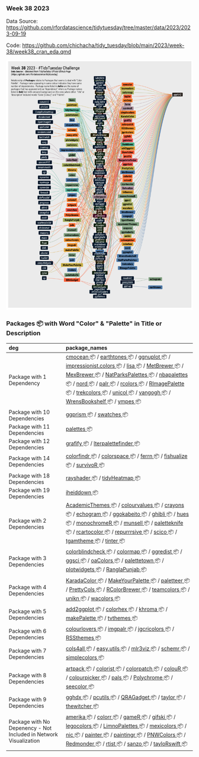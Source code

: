 ### Week 38 2023

Data Source: <https://github.com/rfordatascience/tidytuesday/tree/master/data/2023/2023-09-19>

Code: <https://github.com/chichacha/tidy_tuesday/blob/main/2023/week-38/week38_cran_eda.qmd>

![](https://github.com/chichacha/tidy_tuesday/blob/main/2023/week-38/output/PNG/tidy_tuesday_wk38@2x.png?raw=true)

### Packages 📦 with Word "Color" & "Palette" in Title or Description

| deg                                                               | package_names                                                                                                                                                                                                                                                                                                                                                                                                                                                                                                                                                                                                                                                                                                                                                                                                                                                                                                                                                                                                                                                                                                                                                                                                                                                                                                                                                                                                             |
|:-----------|:-----------------------------------------------------------|
| Package with 1 Dependency                                         | <a href='https://CRAN.R-project.org/package=cmocean'> cmocean </a> 📦 / <a href='https://CRAN.R-project.org/package=earthtones'> earthtones </a> 📦 / <a href='https://CRAN.R-project.org/package=ggnuplot'> ggnuplot </a> 📦 / <a href='https://CRAN.R-project.org/package=impressionist.colors'> impressionist.colors </a> 📦 / <a href='https://CRAN.R-project.org/package=lisa'> lisa </a> 📦 / <a href='https://CRAN.R-project.org/package=MetBrewer'> MetBrewer </a> 📦 / <a href='https://CRAN.R-project.org/package=MexBrewer'> MexBrewer </a> 📦 / <a href='https://CRAN.R-project.org/package=NatParksPalettes'> NatParksPalettes </a> 📦 / <a href='https://CRAN.R-project.org/package=nbapalettes'> nbapalettes </a> 📦 / <a href='https://CRAN.R-project.org/package=nord'> nord </a> 📦 / <a href='https://CRAN.R-project.org/package=palr'> palr </a> 📦 / <a href='https://CRAN.R-project.org/package=rcolors'> rcolors </a> 📦 / <a href='https://CRAN.R-project.org/package=RImagePalette'> RImagePalette </a> 📦 / <a href='https://CRAN.R-project.org/package=trekcolors'> trekcolors </a> 📦 / <a href='https://CRAN.R-project.org/package=unicol'> unicol </a> 📦 / <a href='https://CRAN.R-project.org/package=vangogh'> vangogh </a> 📦 / <a href='https://CRAN.R-project.org/package=WrensBookshelf'> WrensBookshelf </a> 📦 / <a href='https://CRAN.R-project.org/package=ympes'> ympes </a> 📦 |
| Package with 10 Dependencies                                      | <a href='https://CRAN.R-project.org/package=ggprism'> ggprism </a> 📦 / <a href='https://CRAN.R-project.org/package=swatches'> swatches </a> 📦                                                                                                                                                                                                                                                                                                                                                                                                                                                                                                                                                                                                                                                                                                                                                                                                                                                                                                                                                                                                                                                                                                                                                                                                                                                                           |
| Package with 11 Dependencies                                      | <a href='https://CRAN.R-project.org/package=palettes'> palettes </a> 📦                                                                                                                                                                                                                                                                                                                                                                                                                                                                                                                                                                                                                                                                                                                                                                                                                                                                                                                                                                                                                                                                                                                                                                                                                                                                                                                                                   |
| Package with 12 Dependencies                                      | <a href='https://CRAN.R-project.org/package=grafify'> grafify </a> 📦 / <a href='https://CRAN.R-project.org/package=lterpalettefinder'> lterpalettefinder </a> 📦                                                                                                                                                                                                                                                                                                                                                                                                                                                                                                                                                                                                                                                                                                                                                                                                                                                                                                                                                                                                                                                                                                                                                                                                                                                         |
| Package with 14 Dependencies                                      | <a href='https://CRAN.R-project.org/package=colorfindr'> colorfindr </a> 📦 / <a href='https://CRAN.R-project.org/package=colorspace'> colorspace </a> 📦 / <a href='https://CRAN.R-project.org/package=ferrn'> ferrn </a> 📦 / <a href='https://CRAN.R-project.org/package=fishualize'> fishualize </a> 📦 / <a href='https://CRAN.R-project.org/package=survivoR'> survivoR </a> 📦                                                                                                                                                                                                                                                                                                                                                                                                                                                                                                                                                                                                                                                                                                                                                                                                                                                                                                                                                                                                                                     |
| Package with 18 Dependencies                                      | <a href='https://CRAN.R-project.org/package=rayshader'> rayshader </a> 📦 / <a href='https://CRAN.R-project.org/package=tidyHeatmap'> tidyHeatmap </a> 📦                                                                                                                                                                                                                                                                                                                                                                                                                                                                                                                                                                                                                                                                                                                                                                                                                                                                                                                                                                                                                                                                                                                                                                                                                                                                 |
| Package with 19 Dependencies                                      | <a href='https://CRAN.R-project.org/package=iheiddown'> iheiddown </a> 📦                                                                                                                                                                                                                                                                                                                                                                                                                                                                                                                                                                                                                                                                                                                                                                                                                                                                                                                                                                                                                                                                                                                                                                                                                                                                                                                                                 |
| Package with 2 Dependencies                                       | <a href='https://CRAN.R-project.org/package=AcademicThemes'> AcademicThemes </a> 📦 / <a href='https://CRAN.R-project.org/package=colourvalues'> colourvalues </a> 📦 / <a href='https://CRAN.R-project.org/package=crayons'> crayons </a> 📦 / <a href='https://CRAN.R-project.org/package=echogram'> echogram </a> 📦 / <a href='https://CRAN.R-project.org/package=ggokabeito'> ggokabeito </a> 📦 / <a href='https://CRAN.R-project.org/package=ghibli'> ghibli </a> 📦 / <a href='https://CRAN.R-project.org/package=hues'> hues </a> 📦 / <a href='https://CRAN.R-project.org/package=monochromeR'> monochromeR </a> 📦 / <a href='https://CRAN.R-project.org/package=munsell'> munsell </a> 📦 / <a href='https://CRAN.R-project.org/package=paletteknife'> paletteknife </a> 📦 / <a href='https://CRAN.R-project.org/package=rcartocolor'> rcartocolor </a> 📦 / <a href='https://CRAN.R-project.org/package=repurrrsive'> repurrrsive </a> 📦 / <a href='https://CRAN.R-project.org/package=scico'> scico </a> 📦 / <a href='https://CRAN.R-project.org/package=tgamtheme'> tgamtheme </a> 📦 / <a href='https://CRAN.R-project.org/package=tinter'> tinter </a> 📦                                                                                                                                                                                                                                             |
| Package with 3 Dependencies                                       | <a href='https://CRAN.R-project.org/package=colorblindcheck'> colorblindcheck </a> 📦 / <a href='https://CRAN.R-project.org/package=colormap'> colormap </a> 📦 / <a href='https://CRAN.R-project.org/package=ggredist'> ggredist </a> 📦 / <a href='https://CRAN.R-project.org/package=ggsci'> ggsci </a> 📦 / <a href='https://CRAN.R-project.org/package=oaColors'> oaColors </a> 📦 / <a href='https://CRAN.R-project.org/package=palettetown'> palettetown </a> 📦 / <a href='https://CRAN.R-project.org/package=plotwidgets'> plotwidgets </a> 📦 / <a href='https://CRAN.R-project.org/package=RanglaPunjab'> RanglaPunjab </a> 📦                                                                                                                                                                                                                                                                                                                                                                                                                                                                                                                                                                                                                                                                                                                                                                                 |
| Package with 4 Dependencies                                       | <a href='https://CRAN.R-project.org/package=KaradaColor'> KaradaColor </a> 📦 / <a href='https://CRAN.R-project.org/package=MakeYourPalette'> MakeYourPalette </a> 📦 / <a href='https://CRAN.R-project.org/package=paletteer'> paletteer </a> 📦 / <a href='https://CRAN.R-project.org/package=PrettyCols'> PrettyCols </a> 📦 / <a href='https://CRAN.R-project.org/package=RColorBrewer'> RColorBrewer </a> 📦 / <a href='https://CRAN.R-project.org/package=teamcolors'> teamcolors </a> 📦 / <a href='https://CRAN.R-project.org/package=unikn'> unikn </a> 📦 / <a href='https://CRAN.R-project.org/package=wacolors'> wacolors </a> 📦                                                                                                                                                                                                                                                                                                                                                                                                                                                                                                                                                                                                                                                                                                                                                                             |
| Package with 5 Dependencies                                       | <a href='https://CRAN.R-project.org/package=add2ggplot'> add2ggplot </a> 📦 / <a href='https://CRAN.R-project.org/package=colorhex'> colorhex </a> 📦 / <a href='https://CRAN.R-project.org/package=khroma'> khroma </a> 📦 / <a href='https://CRAN.R-project.org/package=makePalette'> makePalette </a> 📦 / <a href='https://CRAN.R-project.org/package=tvthemes'> tvthemes </a> 📦                                                                                                                                                                                                                                                                                                                                                                                                                                                                                                                                                                                                                                                                                                                                                                                                                                                                                                                                                                                                                                     |
| Package with 6 Dependencies                                       | <a href='https://CRAN.R-project.org/package=colourlovers'> colourlovers </a> 📦 / <a href='https://CRAN.R-project.org/package=imgpalr'> imgpalr </a> 📦 / <a href='https://CRAN.R-project.org/package=jgcricolors'> jgcricolors </a> 📦 / <a href='https://CRAN.R-project.org/package=RSSthemes'> RSSthemes </a> 📦                                                                                                                                                                                                                                                                                                                                                                                                                                                                                                                                                                                                                                                                                                                                                                                                                                                                                                                                                                                                                                                                                                       |
| Package with 7 Dependencies                                       | <a href='https://CRAN.R-project.org/package=cols4all'> cols4all </a> 📦 / <a href='https://CRAN.R-project.org/package=easy.utils'> easy.utils </a> 📦 / <a href='https://CRAN.R-project.org/package=mlr3viz'> mlr3viz </a> 📦 / <a href='https://CRAN.R-project.org/package=schemr'> schemr </a> 📦 / <a href='https://CRAN.R-project.org/package=simplecolors'> simplecolors </a> 📦                                                                                                                                                                                                                                                                                                                                                                                                                                                                                                                                                                                                                                                                                                                                                                                                                                                                                                                                                                                                                                     |
| Package with 8 Dependencies                                       | <a href='https://CRAN.R-project.org/package=artpack'> artpack </a> 📦 / <a href='https://CRAN.R-project.org/package=colorist'> colorist </a> 📦 / <a href='https://CRAN.R-project.org/package=colorpatch'> colorpatch </a> 📦 / <a href='https://CRAN.R-project.org/package=colouR'> colouR </a> 📦 / <a href='https://CRAN.R-project.org/package=colourpicker'> colourpicker </a> 📦 / <a href='https://CRAN.R-project.org/package=pals'> pals </a> 📦 / <a href='https://CRAN.R-project.org/package=Polychrome'> Polychrome </a> 📦 / <a href='https://CRAN.R-project.org/package=seecolor'> seecolor </a> 📦                                                                                                                                                                                                                                                                                                                                                                                                                                                                                                                                                                                                                                                                                                                                                                                                           |
| Package with 9 Dependencies                                       | <a href='https://CRAN.R-project.org/package=gghdx'> gghdx </a> 📦 / <a href='https://CRAN.R-project.org/package=pcutils'> pcutils </a> 📦 / <a href='https://CRAN.R-project.org/package=QRAGadget'> QRAGadget </a> 📦 / <a href='https://CRAN.R-project.org/package=taylor'> taylor </a> 📦 / <a href='https://CRAN.R-project.org/package=thewitcher'> thewitcher </a> 📦                                                                                                                                                                                                                                                                                                                                                                                                                                                                                                                                                                                                                                                                                                                                                                                                                                                                                                                                                                                                                                                 |
| Package with No Depenency - Not Included in Network Visualization | <a href='https://CRAN.R-project.org/package=amerika'> amerika </a> 📦 / <a href='https://CRAN.R-project.org/package=colorr'> colorr </a> 📦 / <a href='https://CRAN.R-project.org/package=gameR'> gameR </a> 📦 / <a href='https://CRAN.R-project.org/package=gifski'> gifski </a> 📦 / <a href='https://CRAN.R-project.org/package=legocolors'> legocolors </a> 📦 / <a href='https://CRAN.R-project.org/package=LimnoPalettes'> LimnoPalettes </a> 📦 / <a href='https://CRAN.R-project.org/package=mexicolors'> mexicolors </a> 📦 / <a href='https://CRAN.R-project.org/package=nic'> nic </a> 📦 / <a href='https://CRAN.R-project.org/package=painter'> painter </a> 📦 / <a href='https://CRAN.R-project.org/package=paintingr'> paintingr </a> 📦 / <a href='https://CRAN.R-project.org/package=PNWColors'> PNWColors </a> 📦 / <a href='https://CRAN.R-project.org/package=Redmonder'> Redmonder </a> 📦 / <a href='https://CRAN.R-project.org/package=rtist'> rtist </a> 📦 / <a href='https://CRAN.R-project.org/package=sanzo'> sanzo </a> 📦 / <a href='https://CRAN.R-project.org/package=tayloRswift'> tayloRswift </a> 📦                                                                                                                                                                                                                                                                                 |
